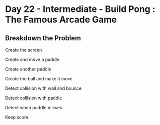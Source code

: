 # Day 22 - Intermediate - Build Pong : The Famous Arcade Game

## Breakdown the Problem

Create the screen

Create and move a paddle

Create another paddle

Create the ball and make it move

Detect collision with wall and bounce

Detect collision with paddle

Detect when paddle misses

Keep score